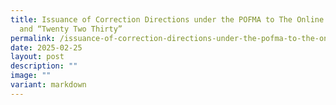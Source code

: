 ```yaml
---
title: Issuance of Correction Directions under the POFMA to The Online Citizen
  and “Twenty Two Thirty”
permalink: /issuance-of-correction-directions-under-the-pofma-to-the-online-citizen-and-twenty-two-thirty/
date: 2025-02-25
layout: post
description: ""
image: ""
variant: markdown
---
```

